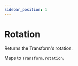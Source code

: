 ```yaml
---
sidebar_position: 1
---
```


# Rotation

Returns the Transform's rotation.

Maps to `Transform.rotation;`